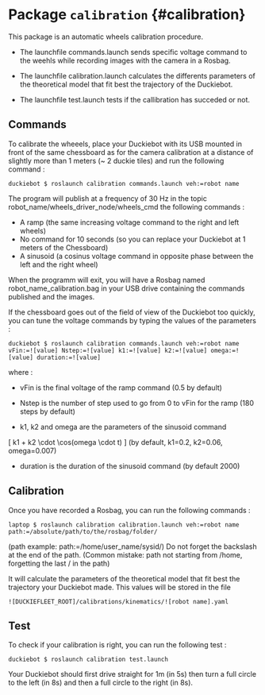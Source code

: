 # Package `calibration` {#calibration}

<move-here src='#pkg_name-autogenerated'/>


This package is an automatic wheels calibration procedure. 

- The launchfile commands.launch sends specific voltage command to the weehls while recording images with the camera in a Rosbag. 

- The launchfile calibration.launch calculates the differents parameters of the theoretical model that fit best the trajectory of the Duckiebot.

- The launchfile test.launch tests if the callibration has succeded or not.

## Commands

To calibrate the wheeels, place your Duckiebot with its USB mounted in front of the same chessboard as for the camera calibration at a distance of slightly more than 1 meters (~ 2 duckie tiles) and run the following command : 

	duckiebot $ roslaunch calibration commands.launch veh:=robot name 

The program will publish at a frequency of 30 Hz in the topic robot_name/wheels_driver_node/wheels_cmd the following commands : 

- A ramp (the same increasing voltage command to the right and left wheels) 
- No command for 10 seconds (so you can replace your Duckiebot at 1 meters of the Chessboard)
- A sinusoid (a cosinus voltage command in opposite phase between the left and the right wheel)

When the programm will exit, you will have a Rosbag named robot_name_calibration.bag in your USB drive containing the commands published and the images. 


If the chessboard goes out of the field of view of the Duckiebot too quickly, you can tune the voltage commands by typing the values of the parameters :

	duckiebot $ roslaunch calibration commands.launch veh:=robot name vFin:=![value] Nstep:=![value] k1:=![value] k2:=![value] omega:=![value] duration:=![value]

where :
- vFin is the final voltage of the ramp command (0.5 by default)
- Nstep is the number of step used to go from 0 to vFin for the ramp (180 steps by default)

- k1, k2 and omega are the parameters of the sinusoid command 

\[
    k1 + k2 \cdot \cos(omega \cdot t)
\]
(by default, k1=0.2, k2=0.06, omega=0.007)
- duration is the duration of the sinusoid command (by default 2000)


## Calibration

Once you have recorded a Rosbag, you can run the following commands : 

	laptop $ roslaunch calibration calibration.launch veh:=robot name  path:=/absolute/path/to/the/rosbag/folder/
    
(path example: path:=/home/user_name/sysid/) Do not forget the backslash at the end of the path. (Common mistake: path not starting from /home, forgetting the last / in the path)

It will calculate the parameters of the theoretical model that fit best the trajectory your Duckiebot made. This values will be stored in the file 

	![DUCKIEFLEET_ROOT]/calibrations/kinematics/![robot name].yaml


## Test 

To check if your calibration is right, you can run the following test : 

	duckiebot $ roslaunch calibration test.launch

Your Duckiebot should first drive straight for 1m (in 5s) then turn a full circle to the left (in 8s) and then a full circle to the right (in 8s).







